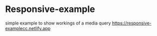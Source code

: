 # Responsive-example
simple example to show workings of a media query
https://responsive-examplecc.netlify.app

